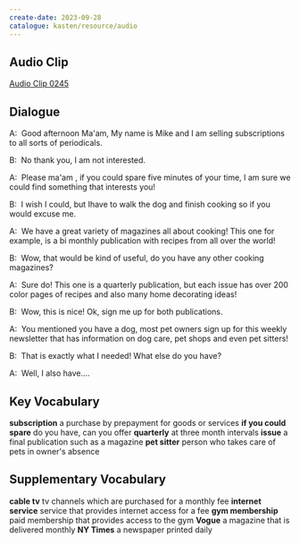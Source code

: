 ```yaml
---
create-date: 2023-09-28
catalogue: kasten/resource/audio
---
```


## Audio Clip
[Audio Clip 0245](https://archive.org/download/englishpod_all/englishpod_0245dg.mp3)

## Dialogue
A:  Good afternoon Ma'am, My name is Mike and I am selling subscriptions to all sorts of periodicals. 

B:  No thank you, I am not interested. 

A:  Please ma'am , if you could spare  five minutes of your time, I am sure we could find something that interests you! 

B:  I wish I could, but Ihave to walk the dog and finish cooking so if you would excuse me. 

A:  We have a great variety of magazines all about cooking! This one for example, is a bi monthly publication with recipes from all over the world! 

B:  Wow, that would be kind of useful, do you have any other cooking magazines? 

A:  Sure do! This one is a quarterly publication, but each issue has over 200 color pages of recipes and also many home decorating ideas! 

B:  Wow, this is nice! Ok, sign me up for both publications. 

A:  You mentioned you  have a dog, most pet owners sign up for this weekly newsletter that has information on dog care, pet shops and even pet sitters! 

B:  That is exactly what I needed!  What else do you have? 

A:  Well, I also have.... 

## Key Vocabulary
**subscription**            a purchase by prepayment for goods or services
**if you could spare**      do you have, can you offer
**quarterly**               at three month intervals
**issue**                   a final publication such as a magazine
**pet sitter**              person who takes care of pets in owner's absence

## Supplementary Vocabulary
**cable tv**              tv channels which are purchased for a monthly fee
**internet service**      service that provides internet access for a fee
**gym membership**        paid membership that provides access to the gym
**Vogue**                 a magazine that is delivered monthly
**NY Times**              a newspaper printed daily
